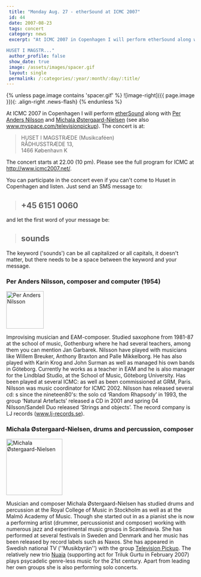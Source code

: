 ```yaml
---
 title: "Monday Aug. 27 - etherSound at ICMC 2007"
 id: 44
 date: 2007-08-23
 tags: concert
 category: news
 excerpt: "At ICMC 2007 in Copenhagen I will perform etherSound along with Per Anders Nilsson and Michala &#216;stergaard-Nielsen (see also www.myspace.com/televisionpickup). The concert is at:

HUSET I MAGSTR..."
 author_profile: false
 show_date: true
 image: /assets/images/spacer.gif
 layout: single
 permalink: /:categories/:year/:month/:day/:title/
---
```

{% unless page.image contains 'spacer.gif' %}
   ![image-right]({{ page.image }}){: .align-right .news-flash}
{% endunless %}

At ICMC 2007 in Copenhagen I will perform <a href="http://www.henrikfrisk.com/index.jsp?metaId=music&amp;id=comp&amp;field=id&amp;query=2&amp;show=1#2">etherSound</a> along with <a href="http://www.hsm.gu.se/om_institutionen/larare/larare_n-oe/Per_Anders_Nilsson/">Per Anders Nilsson</a> and <a href="http://www.myspace.com/nuaia">Michala &#216;stergaard-Nielsen</a> (see also <a href="http://www.myspace.com/televisionpickup">www.myspace.com/televisionpickup</a>). The concert is at:
<blockquote>
HUSET I MAGSTR&#198;DE (Musikcaf&#233;en)<br />
RÅDHUSSTRÆDE 13, <br />
1466 København K <br />
</blockquote>
The concert starts at 22.00 (10 pm). Please see the full program for ICMC at <a href="http://www.icmc2007.net/">http://www.icmc2007.net/</a>.




You can participate in the concert even if you can't come to Huset in Copenhagen and listen. Just send an SMS message to: <blockquote>
<h2>+45 6151 0060</h2>
</blockquote>
and let the first word of your message be:<blockquote>
<h2>sounds</h2>
</blockquote>
The keyword ('sounds') can be all capitalized or all capitals, it doesn't matter, but there needs to be a space between the keyword and your message.






<h3>Per Anders Nilsson, composer and computer (1954)</h3>
<img src="bilder/pan_small.jpg" width="100px" alt="Per Anders Nilsson" />

Improvising musician and EAM-composer. Studied saxophone from 1981-87 at the school of music, Gothenburg where he had several teachers, among them you can mention Jan Garbarek. Nilsson have played with musicians like Willem Breuker, Anthony Braxton and Palle Mikkelborg. He has also played with Karin Krog and John Surman as well as managed his own bands in G&ouml;teborg. Currently he works as a teacher in EAM and he is also manager for the Lindblad Studio, at the School of Music, G&ouml;teborg University. Has been played at several ICMC: as well as been commissioned at GRM, Paris. Nilsson was music coordinator for ICMC 2002. Nilsson has released several cd: s since the nineteen80's: the solo cd &lsquo;Random Rhapsody&rsquo; in 1993, the group &lsquo;Natural Artefacts&rsquo; released a CD in 2001 and spring 04 Nilsson/Sandell Duo released &lsquo;Strings and objects&rsquo;. The record company is LJ records (www.lj-records.se).


<h3>Michala &#216;stergaard-Nielsen, drums and percussion, composer</h3>
<img src="bilder/michala.jpg" width="150px" alt="Michala &#216;stergaard-Nielsen" />


Musician and composer Michala &#216;stergaard-Nielsen has studied drums and
percussion at the Royal College of Music in Stockholm as well as at the
Malmö Academy of Music. Though she started out in as a pianist she is
now a performing artist (drummer, percussionist and composer) working
with numerous jazz and experimental music groups in Scandinavia. She has
performed at several festivals in Sweden and Denmark and her music has
been released by record labels such as Naxos. She has appeared in
Swedish national TV (''Musikbyr&auml;n'') with the group <a href="http://www.myspace.com/televisionpickup">Television Pickup</a>. The relatively new trio <a href="http://www.myspace.com/nuaia">Nuaia</a> (supporting act for Triluk Gurtu in February
2007) plays psycadelic genre-less music for the 21st century. Apart from
leading her own groups she is also performing solo concerts.



